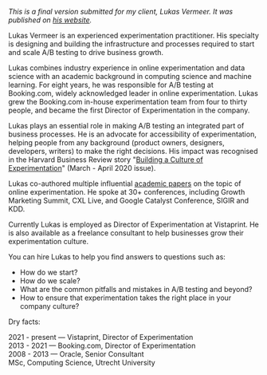 _This is a final version submitted for my client, Lukas Vermeer. It was published on [his website](https://www.lukasvermeer.nl/)._

Lukas Vermeer is an experienced experimentation practitioner. His specialty is designing and building the infrastructure and processes required to start and scale A/B testing to drive business growth. 

Lukas combines industry experience in online experimentation and data science with an academic background in computing science and machine learning. For eight years, he was responsible for A/B testing at Booking.com, widely acknowledged leader in online experimentation. Lukas grew the Booking.com in-house experimentation team from four to thirty people, and became the first Director of Experimentation in the company.

Lukas plays an essential role in making A/B testing an integrated part of business processes. He is an advocate for accessibility of experimentation, helping people from any background (product owners, designers, developers, writers) to make the right decisions. His impact was recognised in the Harvard Business Review story "[Building a Culture of Experimentation](https://hbr.org/2020/03/building-a-culture-of-experimentation)" (March - April 2020 issue).

Lukas co-authored multiple influential [academic papers](https://scholar.google.com/citations?user=t02wAMMAAAAJ&hl=en&oi=sra) on the topic of online experimentation. He spoke at 30+ conferences, including Growth  Marketing Summit, CXL Live, and Google Catalyst Conference, SIGIR and KDD. 

Currently Lukas is employed as Director of Experimentation at Vistaprint. He is also available as a freelance consultant to help businesses grow their experimentation culture. 

You can hire Lukas to help you find answers to questions such as: 

- How do we start?
- How do we scale?
- What are the common pitfalls and mistakes in A/B testing and beyond? 
- How to ensure that experimentation takes the right place in your company culture?

Dry facts:

2021 - present — Vistaprint, Director of Experimentation<br>
2013 - 2021 — Booking.com, Director of Experimentation<br>
2008 - 2013 — Oracle, Senior Consultant<br>
MSc, Computing Science, Utrecht University
